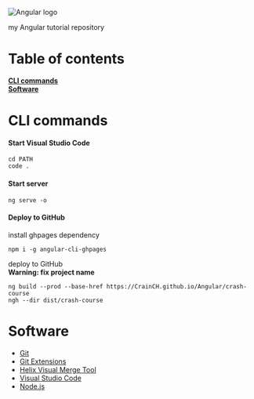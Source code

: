 ![Angular logo](https://fewclicks.io/wp-content/uploads/2017/08/tool-logo-angular.png)

my Angular tutorial repository

Table of contents
=================

**[CLI commands](#cli-commands)**<br>
**[Software](#software)**<br>

CLI commands
============

#### Start Visual Studio Code
```
cd PATH
code .
```

#### Start server
```
ng serve -o
```

#### Deploy to GitHub

install ghpages dependency
```
npm i -g angular-cli-ghpages
```

deploy to GitHub<br>
**Warning: fix project name**
```
ng build --prod --base-href https://CrainCH.github.io/Angular/crash-course
ngh --dir dist/crash-course
```

Software
========

* [Git](https://git-scm.com/download/)
* [Git Extensions](https://sourceforge.net/projects/gitextensions/)
* [Helix Visual Merge Tool](https://www.perforce.com/downloads/visual-merge-tool)
* [Visual Studio Code](https://code.visualstudio.com/Download)
* [Node.js](https://nodejs.org/en/download/)
